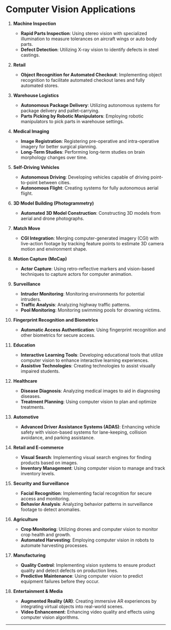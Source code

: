 # Computer Vision Applications

1. **Machine Inspection**
   - **Rapid Parts Inspection**: Using stereo vision with specialized illumination to measure tolerances on aircraft wings or auto body parts.
   - **Defect Detection**: Utilizing X-ray vision to identify defects in steel castings.

2. **Retail**
   - **Object Recognition for Automated Checkout**: Implementing object recognition to facilitate automated checkout lanes and fully automated stores.

3. **Warehouse Logistics**
   - **Autonomous Package Delivery**: Utilizing autonomous systems for package delivery and pallet-carrying.
   - **Parts Picking by Robotic Manipulators**: Employing robotic manipulators to pick parts in warehouse settings.

4. **Medical Imaging**
   - **Image Registration**: Registering pre-operative and intra-operative imagery for better surgical planning.
   - **Long-Term Studies**: Performing long-term studies on brain morphology changes over time.

5. **Self-Driving Vehicles**
   - **Autonomous Driving**: Developing vehicles capable of driving point-to-point between cities.
   - **Autonomous Flight**: Creating systems for fully autonomous aerial flight.

6. **3D Model Building (Photogrammetry)**
   - **Automated 3D Model Construction**: Constructing 3D models from aerial and drone photographs.

7. **Match Move**
   - **CGI Integration**: Merging computer-generated imagery (CGI) with live-action footage by tracking feature points to estimate 3D camera motion and environment shape.

8. **Motion Capture (MoCap)**
   - **Actor Capture**: Using retro-reflective markers and vision-based techniques to capture actors for computer animation.

9. **Surveillance**
   - **Intruder Monitoring**: Monitoring environments for potential intruders.
   - **Traffic Analysis**: Analyzing highway traffic patterns.
   - **Pool Monitoring**: Monitoring swimming pools for drowning victims.

10. **Fingerprint Recognition and Biometrics**
    - **Automatic Access Authentication**: Using fingerprint recognition and other biometrics for secure access.

11. **Education**
    - **Interactive Learning Tools**: Developing educational tools that utilize computer vision to enhance interactive learning experiences.
    - **Assistive Technologies**: Creating technologies to assist visually impaired students.

12. **Healthcare**
    - **Disease Diagnosis**: Analyzing medical images to aid in diagnosing diseases.
    - **Treatment Planning**: Using computer vision to plan and optimize treatments.

13. **Automotive**
    - **Advanced Driver Assistance Systems (ADAS)**: Enhancing vehicle safety with vision-based systems for lane-keeping, collision avoidance, and parking assistance.

14. **Retail and E-commerce**
    - **Visual Search**: Implementing visual search engines for finding products based on images.
    - **Inventory Management**: Using computer vision to manage and track inventory levels.

15. **Security and Surveillance**
    - **Facial Recognition**: Implementing facial recognition for secure access and monitoring.
    - **Behavior Analysis**: Analyzing behavior patterns in surveillance footage to detect anomalies.

16. **Agriculture**
    - **Crop Monitoring**: Utilizing drones and computer vision to monitor crop health and growth.
    - **Automated Harvesting**: Employing computer vision in robots to automate harvesting processes.

17. **Manufacturing**
    - **Quality Control**: Implementing vision systems to ensure product quality and detect defects on production lines.
    - **Predictive Maintenance**: Using computer vision to predict equipment failures before they occur.

18. **Entertainment & Media**
    - **Augmented Reality (AR)**: Creating immersive AR experiences by integrating virtual objects into real-world scenes.
    - **Video Enhancement**: Enhancing video quality and effects using computer vision algorithms.

---